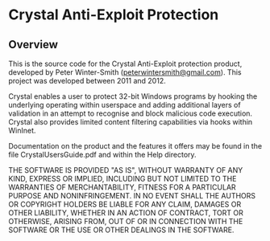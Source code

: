 # Crystal Anti-Exploit Protection

## Overview

This is the source code for the Crystal Anti-Exploit protection product, developed by Peter Winter-Smith (peterwintersmith@gmail.com). This project was developed between 2011 and 2012.

Crystal enables a user to protect 32-bit Windows programs by hooking the underlying operating within userspace and adding additional layers of validation in an attempt to recognise and block malicious code execution. Crystal also provides limited content filtering capabilities via hooks within WinInet.

Documentation on the product and the features it offers may be found in the file CrystalUsersGuide.pdf and within the Help directory.

THE SOFTWARE IS PROVIDED "AS IS", WITHOUT WARRANTY OF ANY KIND, EXPRESS OR IMPLIED, INCLUDING BUT NOT LIMITED TO THE WARRANTIES OF MERCHANTABILITY, FITNESS FOR A PARTICULAR PURPOSE AND NONINFRINGEMENT. IN NO EVENT SHALL THE AUTHORS OR COPYRIGHT HOLDERS BE LIABLE FOR ANY CLAIM, DAMAGES OR OTHER LIABILITY, WHETHER IN AN ACTION OF CONTRACT, TORT OR OTHERWISE, ARISING FROM, OUT OF OR IN CONNECTION WITH THE SOFTWARE OR THE USE OR OTHER DEALINGS IN THE SOFTWARE.
